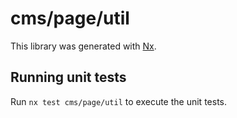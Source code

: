 # cms/page/util

This library was generated with [Nx](https://nx.dev).

## Running unit tests

Run `nx test cms/page/util` to execute the unit tests.
